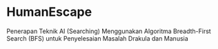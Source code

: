 # HumanEscape
Penerapan Teknik AI (Searching) Menggunakan Algoritma Breadth-First Search (BFS) untuk Penyelesaian Masalah Drakula dan Manusia
